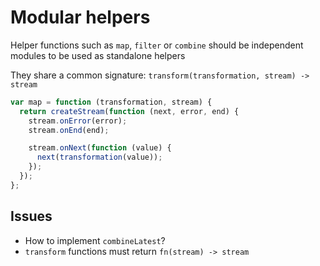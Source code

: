 Modular helpers
===============

Helper functions such as `map`, `filter` or `combine` should be independent
modules to be used as standalone helpers

They share a common signature: `transform(transformation, stream) -> stream`

```js
var map = function (transformation, stream) {
  return createStream(function (next, error, end) {
    stream.onError(error);
    stream.onEnd(end);

    stream.onNext(function (value) {
      next(transformation(value));
    });
  });
};
```

Issues
------

  * How to implement `combineLatest`?
  * `transform` functions must return `fn(stream) -> stream`
